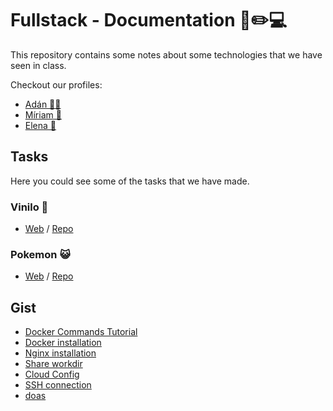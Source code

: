 # Fullstack - Documentation 📔✏️💻
This repository contains some notes about some technologies that we have seen in class.

Checkout our profiles:

* [Adán 🐱‍👤](https://github.com/AdanRL)
* [Míriam 🎈](https://github.com/mnzgarcia)
* [Elena 🤭](https://github.com/elenamsd)


## Tasks
Here you could see some of the tasks that we have made.

### Vinilo 💽
* [Web](https://elenamsd.github.io/vinilo/) / [Repo](https://github.com/elenamsd/vinilo)

### Pokemon 😺
* [Web]() / [Repo](https://github.com/AdanRL/pokemon-battle)

<!-- ### Gopher G🔵 -->



## Gist

* [Docker Commands Tutorial](https://gist.github.com/AdanRL/545f17770d10564173137254b5d3ae73)
* [Docker installation](https://gist.github.com/AdanRL/eef7dd4f104d604cf140b4cd515a7786)
* [Nginx installation](https://gist.github.com/AdanRL/9b994d2f4667b856172d3b7092e287bf)
* [Share workdir](https://gist.github.com/AdanRL/c51b7f7aaad92722aeb38e5d31db90f8)
* [Cloud Config](https://gist.github.com/AdanRL/a019c1f37e640617986ca48f999f69bf)
* [SSH connection](https://gist.github.com/AdanRL/01f7d70d3ef419bcc729b61637cd7bee)
* [doas](https://gist.github.com/mnzgarcia/f91ae66ab781e636cc01fef0c74e539d)